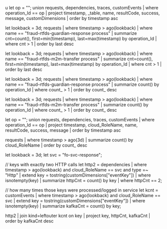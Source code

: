 u let op = "<PASTE operation_Id>";
union requests, dependencies, traces, customEvents
| where operation_Id == op
| project timestamp, _table, name, resultCode, success, message, customDimensions
| order by timestamp asc



let lookback = 3d;
requests
| where timestamp > ago(lookback)
| where name == "fraud-rtfds-guardian-response process"
| summarize cnt=count(), first=min(timestamp), last=max(timestamp) by operation_Id
| where cnt > 1
| order by last desc


let lookback = 3d;
requests
| where timestamp > ago(lookback)
| where name == "fraud-rtfds-m2m-transfer process"
| summarize cnt=count(), first=min(timestamp), last=max(timestamp) by operation_Id
| where cnt > 1
| order by last desc



let lookback = 3d;
requests
| where timestamp > ago(lookback)
| where name == "fraud-rtfds-guardian-response process"
| summarize count() by operation_Id
| where count_ > 1
| order by count_ desc


let lookback = 3d;
requests
| where timestamp > ago(lookback)
| where name == "fraud-rtfds-m2m-transfer process"
| summarize count() by operation_Id
| where count_ > 1
| order by count_ desc



let op = "<paste operation_Id>";
union requests, dependencies, traces, customEvents
| where operation_Id == op
| project timestamp, cloud_RoleName, name, resultCode, success, message
| order by timestamp asc



requests
| where timestamp > ago(3d)
| summarize count() by cloud_RoleName
| order by count_ desc



let lookback = 3d;
let svc = "fo-svc-response";

// keys with exactly two HTTP calls
let http2 =
dependencies
| where timestamp > ago(lookback) and cloud_RoleName == svc and type =~ "Http"
| extend key = tostring(customDimensions["eventKey"])
| where isnotempty(key)
| summarize httpCnt = count() by key
| where httpCnt == 2;

// how many times those keys were processed/logged in service
let kcnt =
customEvents
| where timestamp > ago(lookback) and cloud_RoleName == svc
| extend key = tostring(customDimensions["eventKey"])
| where isnotempty(key)
| summarize kafkaCnt = count() by key;

http2
| join kind=leftouter kcnt on key
| project key, httpCnt, kafkaCnt
| order by kafkaCnt desc